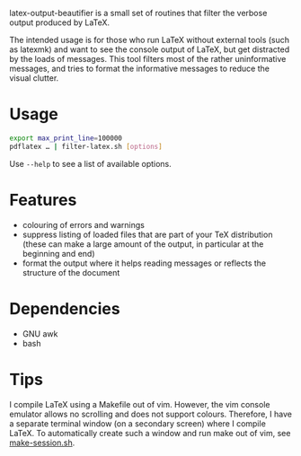 latex-output-beautifier is a small set of routines that filter the verbose output produced by LaTeX.

The intended usage is for those who run LaTeX without external tools (such as latexmk) and want to see the console output of LaTeX, but get distracted by the loads of messages.
This tool filters most of the rather uninformative messages, and tries to format the informative messages to reduce the visual clutter.


# Usage

```bash
export max_print_line=100000
pdflatex … | filter-latex.sh [options]
```

Use `--help` to see a list of available options.

# Features

* colouring of errors and warnings
* suppress listing of loaded files that are part of your TeX distribution (these can make a large amount of the output, in particular at the beginning and end)
* format the output where it helps reading messages or reflects the structure of the document


# Dependencies

* GNU awk
* bash

# Tips

I compile LaTeX using a Makefile out of vim.
However, the vim console emulator allows no scrolling and does not support colours.
Therefore, I have a separate terminal window (on a secondary screen) where I compile LaTeX.
To automatically create such a window and run make out of vim, see [make-session.sh][1].

[1]: https://gist.github.com/PapaNappa/b2b03fa7d32fff3242e95ad5a5a9c8c7

